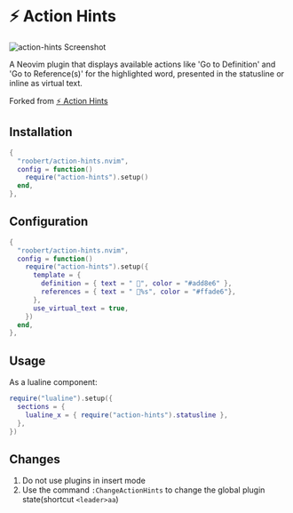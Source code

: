 # :zap: Action Hints

![action-hints Screenshot](https://github.com/roobert/action-hints.nvim/assets/226654/41d2e228-0991-41bc-ac0e-bc20aa5ca54a)

A Neovim plugin that displays available actions like 'Go to Definition' and 'Go to Reference(s)' for the highlighted word, presented in the statusline or inline as virtual text.

Forked from [:zap: Action Hints](https://github.com/roobert/action-hints.nvim)

## Installation

```lua
{
  "roobert/action-hints.nvim",
  config = function()
    require("action-hints").setup()
  end,
},
```

## Configuration

```lua
{
  "roobert/action-hints.nvim",
  config = function()
    require("action-hints").setup({
      template = {
        definition = { text = " ", color = "#add8e6" },
        references = { text = " %s", color = "#ffade6"},
      },
      use_virtual_text = true,
    })
  end,
},
```

## Usage

As a lualine component:

```lua
require("lualine").setup({
  sections = {
    lualine_x = { require("action-hints").statusline },
  },
})
```

## Changes

1. Do not use plugins in insert mode
2. Use the command `:ChangeActionHints` to change the global plugin state(shortcut `<leader>aa`)

